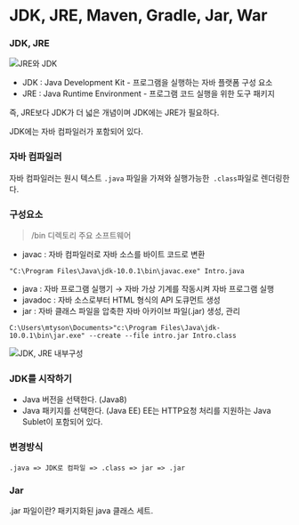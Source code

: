 # JDK, JRE, Maven, Gradle, Jar, War

### JDK, JRE

![JRE와 JDK](https://blog.kakaocdn.net/dn/r2DDK/btruQk9O856/OYjuIRTtKY1hOdTMYw2e7k/img.png)

- JDK : Java Development Kit  - 프로그램을 실행하는 자바 플랫폼 구성 요소
- JRE : Java Runtime Environment - 프로그램 코드 실행을 위한 도구 패키지



즉, JRE보다 JDK가 더 넓은 개념이며 JDK에는 JRE가 필요하다.

JDK에는 자바 컴파일러가 포함되어 있다. 



### 자바 컴파일러

자바 컴파일러는 원시 텍스트 `.java` 파일을 가져와 실행가능한` .class`파일로 렌더링한다.



### 구성요소

> 

> /bin 디렉토리 주요 소프트웨어

- javac : 자바 컴파일러로 자바 소스를 바이트 코드로 변환

```
"C:\Program Files\Java\jdk-10.0.1\bin\javac.exe" Intro.java
```

- java : 자바 프로그램 실행기 → 자바 가상 기계를 작동시켜 자바 프로그램 실행
- javadoc : 자바 소스로부터 HTML 형식의 API 도큐먼트 생성
- jar : 자바 클래스 파일을 압축한 자바 아카이브 파일(.jar) 생성, 관리

```
C:\Users\mtyson\Documents>"c:\Program Files\Java\jdk-10.0.1\bin\jar.exe" --create --file intro.jar Intro.class
```

![JDK, JRE 내부구성](https://blog.kakaocdn.net/dn/dYZ5zo/btruAiSxZGI/u1gxIOHNtkVV9KtNVl3knk/img.png)



### JDK를 시작하기

- Java 버전을 선택한다. (Java8)
- Java 패키지를 선택한다. (Java EE) EE는 HTTP요청 처리를 지원하는 Java Sublet이 포함되어 있다.



### 변경방식

```
.java => JDK로 컴파일 => .class => jar => .jar
```





### Jar

.jar 파일이란? 패키지화된 java 클래스 세트. 

